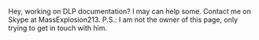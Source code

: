 Hey, working on DLP documentation? I may can help some. Contact me on
Skype at MassExplosion213. P.S.: I am not the owner of this page, only
trying to get in touch with him.